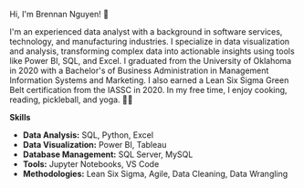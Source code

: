 Hi, I'm Brennan Nguyen! 👋

I'm an experienced data analyst with a background in software services, technology, and manufacturing industries. I specialize in data visualization and analysis, transforming complex data into actionable insights using tools like Power BI, SQL, and Excel. 
I graduated from the University of Oklahoma in 2020 with a Bachelor's of Business Administration in Management Information Systems and Marketing. I also earned a Lean Six Sigma Green Belt certification from the IASSC in 2020. In my free time, I enjoy cooking, reading, pickleball, and yoga. 🧘‍♀️

**Skills**
- **Data Analysis:** SQL, Python, Excel
- **Data Visualization:** Power BI, Tableau
- **Database Management:** SQL Server, MySQL
- **Tools:** Jupyter Notebooks, VS Code
- **Methodologies:** Lean Six Sigma, Agile, Data Cleaning, Data Wrangling
<!--
**brennannguyen/brennannguyen** is a ✨ _special_ ✨ repository because its `README.md` (this file) appears on your GitHub profile.

Here are some ideas to get you started:

- 🔭 I’m currently working on ...
- 🌱 I’m currently learning ...
- 👯 I’m looking to collaborate on ...
- 🤔 I’m looking for help with ...
- 💬 Ask me about ...
- 📫 How to reach me: ...
- 😄 Pronouns: ...
- ⚡ Fun fact: ...
-->
